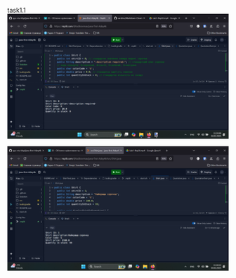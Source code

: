 task1.1
![](https://github.com/ppc-ntu-khpi/java-first-Adey4k/blob/main/Solution/task1.1.png?raw=true "task1.1")


![](https://github.com/ppc-ntu-khpi/java-first-Adey4k/blob/main/Solution/task1.2.png?raw=true)
